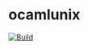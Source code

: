 # ocamlunix

[![Build](https://github.com/henrytill/ocamlunix/actions/workflows/ocaml.yml/badge.svg)](https://github.com/henrytill/ocamlunix/actions/workflows/ocaml.yml)
